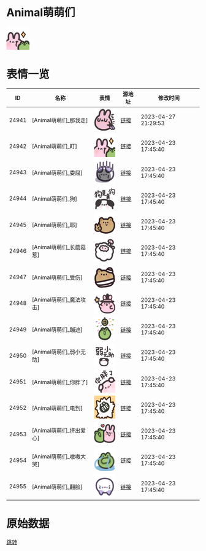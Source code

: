 # Animal萌萌们

<img src="./cover.png" height="60" alt="cover" />

# 表情一览

|ID|名称|表情|源地址|修改时间|
|----|----|----|----|----|
|24941|[Animal萌萌们_那我走]|<img src="./pic/024941_%5BAnimal萌萌们_那我走%5D.png" height="60" alt="那我走"/>|[链接](https://i0.hdslb.com/bfs/garb/c7890ee12ccbe4a1d297f1579dfab88a63a2d849.png)|2023-04-27 21:29:53|
|24942|[Animal萌萌们_盯]|<img src="./pic/024942_%5BAnimal萌萌们_盯%5D.png" height="60" alt="盯"/>|[链接](https://i0.hdslb.com/bfs/garb/9986342b76370d71f3375c459dc7542e0a5e7dd5.png)|2023-04-23 17:45:40|
|24943|[Animal萌萌们_委屈]|<img src="./pic/024943_%5BAnimal萌萌们_委屈%5D.png" height="60" alt="委屈"/>|[链接](https://i0.hdslb.com/bfs/garb/850f709ae03e8220a11e182a9ff9a0f5c1c000c7.png)|2023-04-23 17:45:40|
|24944|[Animal萌萌们_狗]|<img src="./pic/024944_%5BAnimal萌萌们_狗%5D.png" height="60" alt="狗"/>|[链接](https://i0.hdslb.com/bfs/garb/7ed08787c85abf3e7f80149b7c4e90ddee3f017d.png)|2023-04-23 17:45:40|
|24945|[Animal萌萌们_耶]|<img src="./pic/024945_%5BAnimal萌萌们_耶%5D.png" height="60" alt="耶"/>|[链接](https://i0.hdslb.com/bfs/garb/5b5066311d22d3e8f504f277be6a97ce15d2eb9e.png)|2023-04-23 17:45:40|
|24946|[Animal萌萌们_长蘑菇惹]|<img src="./pic/024946_%5BAnimal萌萌们_长蘑菇惹%5D.png" height="60" alt="长蘑菇惹"/>|[链接](https://i0.hdslb.com/bfs/garb/4bc851ffb44e74a8c9b8f67de94233652f1b96d4.png)|2023-04-23 17:45:40|
|24947|[Animal萌萌们_受伤]|<img src="./pic/024947_%5BAnimal萌萌们_受伤%5D.png" height="60" alt="受伤"/>|[链接](https://i0.hdslb.com/bfs/garb/7210ba94560a35902cc3f6e2a18a21f9b5a5d0e5.png)|2023-04-23 17:45:40|
|24948|[Animal萌萌们_魔法攻击]|<img src="./pic/024948_%5BAnimal萌萌们_魔法攻击%5D.png" height="60" alt="魔法攻击"/>|[链接](https://i0.hdslb.com/bfs/garb/2d2b91fdf9fca56243ab8c43a50dfd8396bbc0a6.png)|2023-04-23 17:45:40|
|24949|[Animal萌萌们_蹦迪]|<img src="./pic/024949_%5BAnimal萌萌们_蹦迪%5D.png" height="60" alt="蹦迪"/>|[链接](https://i0.hdslb.com/bfs/garb/1b569b6fdc320429dcbe0cfdd8420b899cab7763.png)|2023-04-23 17:45:40|
|24950|[Animal萌萌们_弱小无助]|<img src="./pic/024950_%5BAnimal萌萌们_弱小无助%5D.png" height="60" alt="弱小无助"/>|[链接](https://i0.hdslb.com/bfs/garb/e4e904017b4e114768461595bd588ade6899d333.png)|2023-04-23 17:45:40|
|24951|[Animal萌萌们_你胖了]|<img src="./pic/024951_%5BAnimal萌萌们_你胖了%5D.png" height="60" alt="你胖了"/>|[链接](https://i0.hdslb.com/bfs/garb/0040194ce0b4bf53e70a317c079d063085d059bb.png)|2023-04-23 17:45:40|
|24952|[Animal萌萌们_电到]|<img src="./pic/024952_%5BAnimal萌萌们_电到%5D.png" height="60" alt="电到"/>|[链接](https://i0.hdslb.com/bfs/garb/75dd28252df2078a235a8181fb4c9acb104fa679.png)|2023-04-23 17:45:40|
|24953|[Animal萌萌们_挤出爱心]|<img src="./pic/024953_%5BAnimal萌萌们_挤出爱心%5D.png" height="60" alt="挤出爱心"/>|[链接](https://i0.hdslb.com/bfs/garb/6e677de464de47cdce526c09b4f2731d35bb8d89.png)|2023-04-23 17:45:40|
|24954|[Animal萌萌们_嗷嗷大哭]|<img src="./pic/024954_%5BAnimal萌萌们_嗷嗷大哭%5D.png" height="60" alt="嗷嗷大哭"/>|[链接](https://i0.hdslb.com/bfs/garb/7193a0e2e765cc2b9d1dcaf8479f70b3f544f400.png)|2023-04-23 17:45:40|
|24955|[Animal萌萌们_翻脸]|<img src="./pic/024955_%5BAnimal萌萌们_翻脸%5D.png" height="60" alt="翻脸"/>|[链接](https://i0.hdslb.com/bfs/garb/6482037e1cab99f0dafda72f410b235a581c04f8.png)|2023-04-23 17:45:40|

# 原始数据

[跳转](./raw.json)

